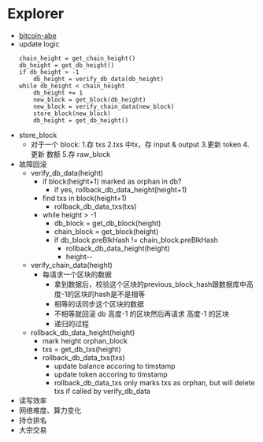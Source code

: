# Explorer

+ [bitcoin-abe](https://github.com/bitcoin-abe/bitcoin-abe)
+ update logic
    ```
    chain_height = get_chain_height()  
    db_height = get_db_height()
    if db_height > -1
        db_height = verify_db_data(db_height)
    while db_height < chain_height
        db_height += 1
        new_block = get_block(db_height)
        new_block = verify_chain_data(new_block)
        store_block(new_block)
        db_height = get_db_height()
    ```
+ store_block
    * 对于一个 block:
        1.存 txs
            2.txs 中tx，存 input & output
                3.更新 token
                4.更新 数额
        5.存 raw_block
+ 故障回滚
    * verify_db_data(height)
        - if block(height+1) marked as orphan in db?
            + if yes, rollback_db_data_height(height+1)
        - find txs in block(height+1)
            + rollback_db_data_txs(txs)
        - while height > -1
            + db_block = get_db_block(height)
            + chain_block = get_block(height)
            + if db_block.preBlkHash != chain_block.preBlkHash
                * rollback_db_data_height(height)
                * height--
    * verify_chain_data(height)
        - 每请求一个区块的数据
            + 拿到数据后，校验这个区块的previous_block_hash跟数据库中高度-1的区块的hash是不是相等
            + 相等的话同步这个区块的数据
            + 不相等就回滚 db 高度-1 的区块然后再请求 高度-1 的区块
            + 递归的过程
    * rollback_db_data_height(height)
        - mark height orphan_block
        - txs = get_db_txs(height)
        - rollback_db_data_txs(txs)
            + update balance accoring to timstamp
            + update token accoring to timstamp
            + rollback_db_data_txs only marks txs as orphan, but will delete txs if called by verify_db_data 
+ 读写效率
+ 网络难度、算力变化
+ 持仓排名
+ 大宗交易
